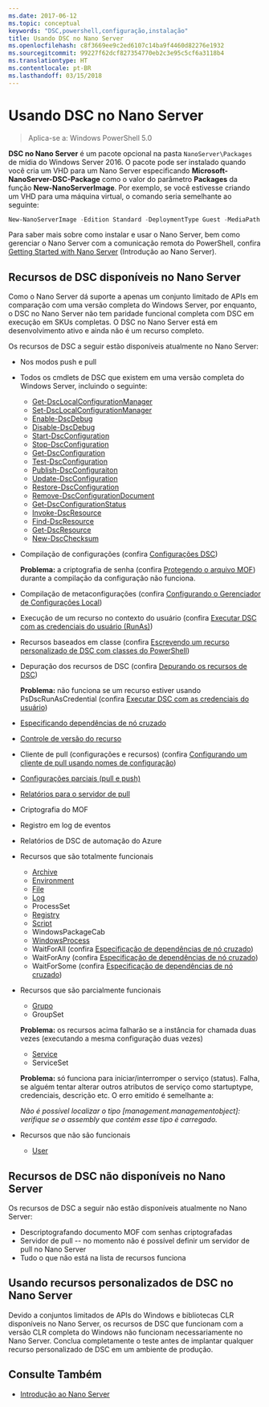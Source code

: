 ```yaml
---
ms.date: 2017-06-12
ms.topic: conceptual
keywords: "DSC,powershell,configuração,instalação"
title: Usando DSC no Nano Server
ms.openlocfilehash: c8f3669ee9c2ed6107c14ba9f4460d82276e1932
ms.sourcegitcommit: 99227f62dcf827354770eb2c3e95c5cf6a3118b4
ms.translationtype: HT
ms.contentlocale: pt-BR
ms.lasthandoff: 03/15/2018
---
```

# <a name="using-dsc-on-nano-server"></a>Usando DSC no Nano Server

> Aplica-se a: Windows PowerShell 5.0

**DSC no Nano Server** é um pacote opcional na pasta `NanoServer\Packages` de mídia do Windows Server 2016. O pacote pode ser instalado quando você cria um VHD para um Nano Server especificando **Microsoft-NanoServer-DSC-Package** como o valor do parâmetro **Packages** da função **New-NanoServerImage**. Por exemplo, se você estivesse criando um VHD para uma máquina virtual, o comando seria semelhante ao seguinte:

```powershell
New-NanoServerImage -Edition Standard -DeploymentType Guest -MediaPath f:\ -BasePath .\Base -TargetPath .\Nano1\Nano.vhd -ComputerName Nano1 -Packages Microsoft-NanoServer-DSC-Package
```

Para saber mais sobre como instalar e usar o Nano Server, bem como gerenciar o Nano Server com a comunicação remota do PowerShell, confira [Getting Started with Nano Server](https://technet.microsoft.com/library/mt126167.aspx) (Introdução ao Nano Server).


## <a name="dsc-features-available-on-nano-server"></a>Recursos de DSC disponíveis no Nano Server

 Como o Nano Server dá suporte a apenas um conjunto limitado de APIs em comparação com uma versão completa do Windows Server, por enquanto, o DSC no Nano Server não tem paridade funcional completa com DSC em execução em SKUs completas. O DSC no Nano Server está em desenvolvimento ativo e ainda não é um recurso completo.
 
 Os recursos de DSC a seguir estão disponíveis atualmente no Nano Server: 


* Nos modos push e pull

* Todos os cmdlets de DSC que existem em uma versão completa do Windows Server, incluindo o seguinte: 
  * [Get-DscLocalConfigurationManager](https://technet.microsoft.com/library/dn407378.aspx)
  * [Set-DscLocalConfigurationManager](https://technet.microsoft.com/library/dn521621.aspx)     
  * [Enable-DscDebug](https://technet.microsoft.com/en-us/library/mt517870.aspx)
  * [Disable-DscDebug](https://technet.microsoft.com/en-us/library/mt517872.aspx)       
  * [Start-DscConfiguration](https://technet.microsoft.com/en-us/library/dn521623.aspx)
  * [Stop-DscConfiguration](https://technet.microsoft.com/en-us/library/mt143542.aspx)
  * [Get-DscConfiguration](https://technet.microsoft.com/en-us/library/dn407379.aspx)
  * [Test-DscConfiguration](https://technet.microsoft.com/en-us/library/dn407382.aspx)      
  * [Publish-DscConfiguraiton](https://technet.microsoft.com/en-us/library/mt517875.aspx) 
  * [Update-DscConfiguration](https://technet.microsoft.com/en-us/library/mt143541.aspx)
  * [Restore-DscConfiguration](https://technet.microsoft.com/en-us/library/dn407383.aspx)
  * [Remove-DscConfigurationDocument](https://technet.microsoft.com/en-us/library/mt143544.aspx)
  * [Get-DscConfigurationStatus](https://technet.microsoft.com/en-us/library/mt517868.aspx)
  * [Invoke-DscResource](https://technet.microsoft.com/en-us/library/mt517869.aspx)
  * [Find-DscResource](https://technet.microsoft.com/en-us/library/mt517874.aspx)
  * [Get-DscResource](https://technet.microsoft.com/en-us/library/dn521625.aspx)
  * [New-DscChecksum](https://technet.microsoft.com/en-us/library/dn521622.aspx)    

* Compilação de configurações (confira [Configurações DSC](configurations.md))

  **Problema:** a criptografia de senha (confira [Protegendo o arquivo MOF](securemof.md)) durante a compilação da configuração não funciona.

* Compilação de metaconfigurações (confira [Configurando o Gerenciador de Configurações Local](metaConfig.md))

* Execução de um recurso no contexto do usuário (confira [Executar DSC com as credenciais do usuário (RunAs)](runAsUser.md))

* Recursos baseados em classe (confira [Escrevendo um recurso personalizado de DSC com classes do PowerShell](authoringResourceClass.md))

* Depuração dos recursos de DSC (confira [Depurando os recursos de DSC](debugresource.md))
  
  **Problema:** não funciona se um recurso estiver usando PsDscRunAsCredential (confira [Executar DSC com as credenciais do usuário](runAsUser.md))

* [Especificando dependências de nó cruzado](crossNodeDependencies.md) 

* [Controle de versão do recurso](sxsResource.md)

* Cliente de pull (configurações e recursos) (confira [Configurando um cliente de pull usando nomes de configuração](pullClientConfigNames.md))

* [Configurações parciais (pull e push)](partialConfigs.md)

* [Relatórios para o servidor de pull](reportServer.md) 

* Criptografia do MOF

* Registro em log de eventos

* Relatórios de DSC de automação do Azure

* Recursos que são totalmente funcionais
  * [Archive](archiveResource.md)
  * [Environment](environmentResource.md)
  * [File](fileResource.md)
  * [Log](logResource.md)
  * ProcessSet
  * [Registry](registryResource.md)
  * [Script](scriptResource.md)
  * WindowsPackageCab
  * [WindowsProcess](windowsProcessResource.md)
  * WaitForAll (confira [Especificação de dependências de nó cruzado](crossNodeDependencies.md))
  * WaitForAny (confira [Especificação de dependências de nó cruzado](crossNodeDependencies.md))
  * WaitForSome (confira [Especificação de dependências de nó cruzado](crossNodeDependencies.md))

* Recursos que são parcialmente funcionais
  * [Grupo](groupResource.md)
  * GroupSet
  
  **Problema:** os recursos acima falharão se a instância for chamada duas vezes (executando a mesma configuração duas vezes)
  
  * [Service](serviceResource.md)
  * ServiceSet
  
  **Problema:** só funciona para iniciar/interromper o serviço (status). Falha, se alguém tentar alterar outros atributos de serviço como startuptype, credenciais, descrição etc. O erro emitido é semelhante a:
  
  *Não é possível localizar o tipo [management.managementobject]: verifique se o assembly que contém esse tipo é carregado.*
  
* Recursos que não são funcionais
  * [User](userResource.md)
  

## <a name="dsc-features-not-available-on-nano-server"></a>Recursos de DSC não disponíveis no Nano Server

Os recursos de DSC a seguir não estão disponíveis atualmente no Nano Server:

* Descriptografando documento MOF com senhas criptografadas 
* Servidor de pull -- no momento não é possível definir um servidor de pull no Nano Server
* Tudo o que não está na lista de recursos funciona

## <a name="using-custom-dsc-resources-on-nano-server"></a>Usando recursos personalizados de DSC no Nano Server
 
Devido a conjuntos limitados de APIs do Windows e bibliotecas CLR disponíveis no Nano Server, os recursos de DSC que funcionam com a versão CLR completa do Windows não funcionam necessariamente no Nano Server. Conclua completamente o teste antes de implantar qualquer recurso personalizado de DSC em um ambiente de produção.

## <a name="see-also"></a>Consulte Também
- [Introdução ao Nano Server](https://technet.microsoft.com/library/mt126167.aspx)

